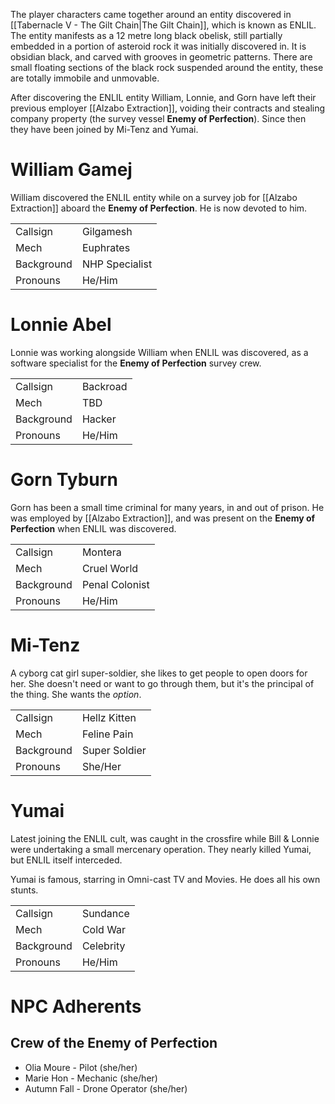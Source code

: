 The player characters came together around an entity discovered in [[Tabernacle V - The Gilt Chain|The Gilt Chain]], which is known as ENLIL. The entity manifests as a 12 metre long black obelisk, still partially embedded in a portion of asteroid rock it was initially discovered in. It is obsidian black, and carved with grooves in geometric patterns. There are small floating sections of the black rock suspended around the entity, these are totally immobile and unmovable.

After discovering the ENLIL entity William, Lonnie, and Gorn have left their previous employer [[Alzabo Extraction]], voiding their contracts and stealing company property (the survey vessel **Enemy of Perfection**). Since then they have been joined by Mi-Tenz and Yumai.

# William Gamej
William discovered the ENLIL entity while on a survey job for [[Alzabo Extraction]] aboard the **Enemy of Perfection**. He is now devoted to him.

| | |
|-|-|
|Callsign | Gilgamesh |
|Mech | Euphrates |
|Background | NHP Specialist |
|Pronouns | He/Him |

# Lonnie Abel
Lonnie was working alongside William when ENLIL was discovered, as a software specialist for the **Enemy of Perfection** survey crew.

| | |
|-|-|
|Callsign | Backroad |
|Mech | TBD |
|Background | Hacker |
|Pronouns | He/Him |

# Gorn Tyburn
Gorn has been a small time criminal for many years, in and out of prison. He was employed by [[Alzabo Extraction]], and was present  on the **Enemy of Perfection** when ENLIL was discovered.

| | |
|-|-|
|Callsign | Montera |
|Mech | Cruel World |
|Background | Penal Colonist |
|Pronouns | He/Him |

# Mi-Tenz
A cyborg cat girl super-soldier, she likes to get people to open doors for her. She doesn't need or want to go through them, but it's the principal of the thing. She wants the *option*.

| | |
|-|-|
|Callsign | Hellz Kitten |
|Mech | Feline Pain |
|Background | Super Soldier |
|Pronouns | She/Her |

# Yumai
Latest joining the ENLIL cult, was caught in the crossfire while Bill & Lonnie were undertaking a small mercenary operation. They nearly killed Yumai, but ENLIL itself interceded.

Yumai is famous, starring in Omni-cast TV and Movies. He does all his own stunts.

| | |
|-|-|
|Callsign | Sundance |
|Mech | Cold War |
|Background | Celebrity |
|Pronouns | He/Him |

# NPC Adherents
## Crew of the Enemy of Perfection
- Olia Moure - Pilot (she/her)
- Marie Hon - Mechanic (she/her)
- Autumn Fall - Drone Operator (she/her)